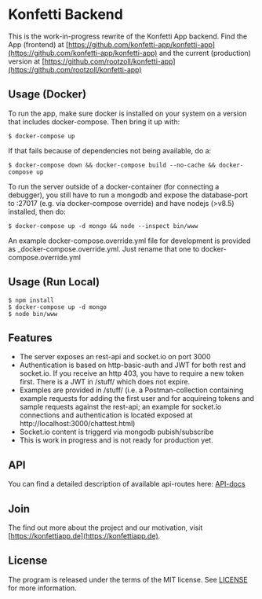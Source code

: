 # Konfetti Backend

This is the work-in-progress rewrite of the Konfetti App backend.
Find the App (frontend) at [https://github.com/konfetti-app/konfetti-app](https://github.com/konfetti-app/konfetti-app)
and the current (production) version at [https://github.com/rootzoll/konfetti-app](https://github.com/rootzoll/konfetti-app)

## Usage (Docker)

To run the app, make sure docker is installed on your system on a version that includes docker-compose. Then bring it up with:
```
$ docker-compose up
```

If that fails because of dependencies not being available, do a: 
```
$ docker-compose down && docker-compose build --no-cache && docker-compose up
```

To run the server outside of a docker-container (for connecting a debugger), you still have to run a mongodb and expose the database-port to :27017 (e.g. via docker-compose override) and have nodejs (>v8.5) installed, then do: 
```
$ docker-compose up -d mongo && node --inspect bin/www
```
An example docker-compose.override.yml file for development is provided as _docker-compose.override.yml. Just rename that one to docker-compose.override.yml

## Usage (Run Local)

```
$ npm install
$ docker-compose up -d mongo
$ node bin/www
```

## Features

* The server exposes an rest-api and socket.io on port 3000 
* Authentication is based on http-basic-auth and JWT for both rest and socket.io. If you receive an http 403, you have to require a new token first. There is a JWT in /stuff/ which does not expire.
* Examples are provided in /stuff/ (i.e. a Postman-collection containing example requests for adding the first user and for acquireing tokens and sample requests against the rest-api; an example for socket.io connections and authentication is located exposed at http://localhost:3000/chattest.html)
* Socket.io content is triggerd via mongodb pubish/subscribe 
* This is work in progress and is not ready for production yet.

## API

You can find a detailed description of available api-routes here: [API-docs](API.md)

## Join

The find out more about the project and our motivation, visit [https://konfettiapp.de](https://konfettiapp.de).

## License

The program is released under the terms of the MIT license. See [LICENSE](LICENSE) for more information.
